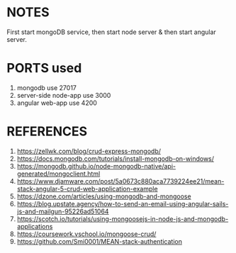# NOTES
First start mongoDB service, then start node server & then start angular server.

# PORTS used
1. mongodb use 27017
2. server-side node-app use 3000 
3. angular web-app use 4200


# REFERENCES
1. https://zellwk.com/blog/crud-express-mongodb/
2. https://docs.mongodb.com/tutorials/install-mongodb-on-windows/
3. https://mongodb.github.io/node-mongodb-native/api-generated/mongoclient.html
4. https://www.djamware.com/post/5a0673c880aca7739224ee21/mean-stack-angular-5-crud-web-application-example
5. https://dzone.com/articles/using-mongodb-and-mongoose
6. https://blog.upstate.agency/how-to-send-an-email-using-angular-sails-js-and-mailgun-95226ad51064
7. https://scotch.io/tutorials/using-mongoosejs-in-node-js-and-mongodb-applications
8. https://coursework.vschool.io/mongoose-crud/
9. https://github.com/Smi0001/MEAN-stack-authentication